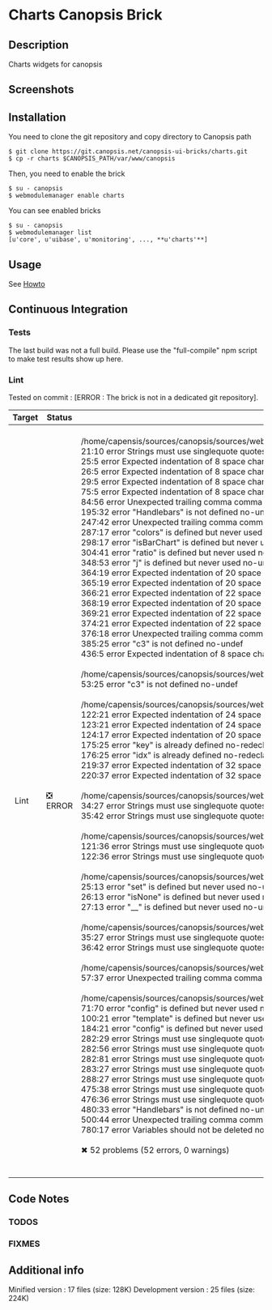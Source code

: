 # Charts Canopsis Brick

## Description

Charts widgets for canopsis

## Screenshots



## Installation

You need to clone the git repository and copy directory to Canopsis path

    $ git clone https://git.canopsis.net/canopsis-ui-bricks/charts.git
    $ cp -r charts $CANOPSIS_PATH/var/www/canopsis

Then, you need to enable the brick

    $ su - canopsis
    $ webmodulemanager enable charts

You can see enabled bricks

    $ su - canopsis
    $ webmodulemanager list
    [u'core', u'uibase', u'monitoring', ..., **u'charts'**]

## Usage

See [Howto](https://git.canopsis.net/canopsis-ui-bricks/charts/blob/master/doc/index.rst)

## Continuous Integration

### Tests

The last build was not a full build. Please use the "full-compile" npm script to make test results show up here.

### Lint

Tested on commit : [ERROR : The brick is not in a dedicated git repository].

| Target | Status | Log |
| ------ | ------ | --- |
| Lint   | :negative_squared_cross_mark: ERROR | <br>/home/capensis/sources/canopsis/sources/webcore/src/canopsis/charts/src/components/c3categorychart/component.js<br>   21:10  error  Strings must use singlequote                              quotes<br>   25:5   error  Expected indentation of 8 space characters but found 4    indent<br>   26:5   error  Expected indentation of 8 space characters but found 4    indent<br>   29:5   error  Expected indentation of 8 space characters but found 4    indent<br>   75:5   error  Expected indentation of 8 space characters but found 4    indent<br>   84:56  error  Unexpected trailing comma                                 comma-dangle<br>  195:32  error  "Handlebars" is not defined                               no-undef<br>  247:42  error  Unexpected trailing comma                                 comma-dangle<br>  287:17  error  "colors" is defined but never used                        no-unused-vars<br>  298:17  error  "isBarChart" is defined but never used                    no-unused-vars<br>  304:41  error  "ratio" is defined but never used                         no-unused-vars<br>  348:53  error  "j" is defined but never used                             no-unused-vars<br>  364:19  error  Expected indentation of 20 space characters but found 18  indent<br>  365:19  error  Expected indentation of 20 space characters but found 18  indent<br>  366:21  error  Expected indentation of 22 space characters but found 20  indent<br>  368:19  error  Expected indentation of 20 space characters but found 18  indent<br>  369:21  error  Expected indentation of 22 space characters but found 20  indent<br>  374:21  error  Expected indentation of 22 space characters but found 20  indent<br>  376:18  error  Unexpected trailing comma                                 comma-dangle<br>  385:25  error  "c3" is not defined                                       no-undef<br>  436:5   error  Expected indentation of 8 space characters but found 4    indent<br><br>/home/capensis/sources/canopsis/sources/webcore/src/canopsis/charts/src/components/c3js/component.js<br>  53:25  error  "c3" is not defined  no-undef<br><br>/home/capensis/sources/canopsis/sources/webcore/src/canopsis/charts/src/components/flotchart/component.js<br>  122:21  error  Expected indentation of 24 space characters but found 20  indent<br>  123:21  error  Expected indentation of 24 space characters but found 20  indent<br>  124:17  error  Expected indentation of 20 space characters but found 16  indent<br>  175:25  error  "key" is already defined                                  no-redeclare<br>  176:25  error  "idx" is already defined                                  no-redeclare<br>  219:37  error  Expected indentation of 32 space characters but found 36  indent<br>  220:37  error  Expected indentation of 32 space characters but found 36  indent<br><br>/home/capensis/sources/canopsis/sources/webcore/src/canopsis/charts/src/components/metricitemeditor/component.js<br>  34:27  error  Strings must use singlequote  quotes<br>  35:42  error  Strings must use singlequote  quotes<br><br>/home/capensis/sources/canopsis/sources/webcore/src/canopsis/charts/src/components/metricselector2/component.js<br>  121:36  error  Strings must use singlequote  quotes<br>  122:36  error  Strings must use singlequote  quotes<br><br>/home/capensis/sources/canopsis/sources/webcore/src/canopsis/charts/src/components/selectedmetricheader/component.js<br>  25:13  error  "set" is defined but never used     no-unused-vars<br>  26:13  error  "isNone" is defined but never used  no-unused-vars<br>  27:13  error  "__" is defined but never used      no-unused-vars<br><br>/home/capensis/sources/canopsis/sources/webcore/src/canopsis/charts/src/components/serieitemeditor/component.js<br>  35:27  error  Strings must use singlequote  quotes<br>  36:42  error  Strings must use singlequote  quotes<br><br>/home/capensis/sources/canopsis/sources/webcore/src/canopsis/charts/src/widgets/categorychart/controller.js<br>  57:37  error  Unexpected trailing comma  comma-dangle<br><br>/home/capensis/sources/canopsis/sources/webcore/src/canopsis/charts/src/widgets/timegraph/controller.js<br>   71:70  error  "config" is defined but never used    no-unused-vars<br>  100:21  error  "template" is defined but never used  no-unused-vars<br>  184:21  error  "config" is defined but never used    no-unused-vars<br>  282:29  error  Strings must use singlequote          quotes<br>  282:56  error  Strings must use singlequote          quotes<br>  282:81  error  Strings must use singlequote          quotes<br>  283:27  error  Strings must use singlequote          quotes<br>  288:27  error  Strings must use singlequote          quotes<br>  475:38  error  Strings must use singlequote          quotes<br>  476:36  error  Strings must use singlequote          quotes<br>  480:33  error  "Handlebars" is not defined           no-undef<br>  500:44  error  Unexpected trailing comma             comma-dangle<br>  780:17  error  Variables should not be deleted       no-delete-var<br><br>✖ 52 problems (52 errors, 0 warnings)<br><br> |


## Code Notes

### TODOS



### FIXMES



## Additional info

Minified version : 17 files (size: 128K)
Development version : 25 files (size: 224K)
